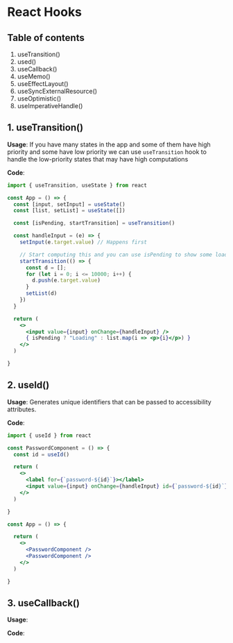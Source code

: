 # React Hooks

## Table of contents
1. useTransition()
2. used()
3. useCallback()
4. useMemo()
5. useEffectLayout()
6. useSyncExternalResource()
7. useOptimistic()
8. useImperativeHandle()

## 1. useTransition()
**Usage**: If you have many states in the app and some of them have high priority and some have low priority we can use `useTransition` hook to handle the low-priority states that may have high computations <br />

**Code**:
```jsx
import { useTransition, useState } from react

const App = () => {
  const [input, setInput] = useState()
  const [list, setList] = useState([])

  const [isPending, startTransition] = useTransition()

  const handleInput = (e) => {
    setInput(e.target.value) // Happens first

    // Start computing this and you can use isPending to show some loading staff
    startTransition(() => {
      const d = [];
      for (let i = 0; i <= 10000; i++) {
        d.push(e.target.value)
      }
      setList(d)
    })
  }

  return (
    <>
      <input value={input} onChange={handleInput} />
      { isPending ? "Loading" : list.map(i => <p>{i}</p>) }
    </>
  )

}
```

## 2. useId()
**Usage**: Generates unique identifiers that can be passed to accessibility attributes. <br />

**Code**: 
```jsx
import { useId } from react

const PasswordComponent = () => {
  const id = useId()

  return (
    <>
      <label for={`password-${id}`}></label>
      <input value={input} onChange={handleInput} id={`password-${id}`} />
    </>
  )

}

const App = () => {

  return (
    <>
      <PasswordComponent />
      <PasswordComponent />
    </>
  )

}
```

## 3. useCallback()
**Usage**: <br/>

**Code**: 
```jsx
```

